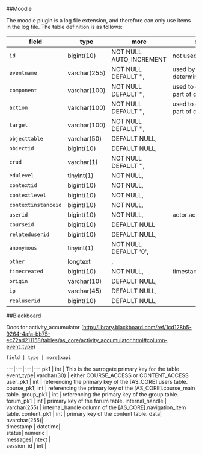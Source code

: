 ##Moodle

The moodle plugin is a log file extension, and therefore can only use items in the log file.  The table definition is as follows:


   field | type | more | xapi 
   ---|---|---|---
   `id` |bigint(10) |NOT NULL AUTO_INCREMENT | not used
 `eventname`|  varchar(255) | NOT NULL DEFAULT '', | used by plugin to determine verb
  `component`|  varchar(100)|  NOT NULL DEFAULT '', | used to construct part of object ID
  `action`|  varchar(100) | NOT NULL DEFAULT '', | used to construct part of object ID
  `target`|  varchar(100)|  NOT NULL DEFAULT '',
  `objecttable` | varchar(50)|  DEFAULT NULL,
  `objectid` | bigint(10) | DEFAULT NULL,
  `crud` | varchar(1) | NOT NULL DEFAULT '',
  `edulevel` | tinyint(1) | NOT NULL,
  `contextid`|  bigint(10)|  NOT NULL,
  `contextlevel` | bigint(10)|  NOT NULL,
  `contextinstanceid` | bigint(10)|  NOT NULL,
  `userid` | bigint(10)|  NOT NULL,| actor.account.name
  `courseid` | bigint(10) | DEFAULT NULL 
  `relateduserid`|  bigint(10) | DEFAULT NULL,
  `anonymous` | tinyint(1)|  NOT NULL DEFAULT '0',
  `other`|  longtext| ,
  `timecreated` | bigint(10) | NOT NULL,| timestamp
  `origin`|  varchar(10)|  DEFAULT NULL,
  `ip` | varchar(45) | DEFAULT NULL,
  `realuserid`|  bigint(10)|  DEFAULT NULL,


##Blackboard

Docs for activity_accumulator
(http://library.blackboard.com/ref/1cd128b5-9264-4afa-bb75-ec72ad211158/tables/as_core/activity_accumulator.html#column-event_type)
    
    field | type | more|xapi
   ---|---|---|---
  pk1	  |  int		 |   This is the surrogate primary key for the table
  event_type| 	   varchar(30)	| 	either COURSE_ACCESS or CONTENT_ACCESS		
  user_pk1	|    int	| 	referencing the primary key of the [AS_CORE].users table. 
  course_pk1| 	int	|    referencing the primary key of the [AS_CORE].course_main table.
  group_pk1	 |   int	| 	referencing the primary key of the group table. 
  forum_pk1	 |   int	 |   primary key of the forum table. 
  internal_handle	 |   varchar(255)	| internal_handle column of the [AS_CORE].navigation_item table. 
  content_pk1	 |   int	| 	primary key of the content table. 
  data| 	nvarchar(255)| 			
  timestamp	| datetime| 	
  status| 	numeric	| 			
  messages| 	ntext	| 				
  session_id	| int	| 			

